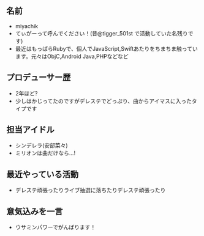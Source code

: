 ## 名前

- miyachik
- てぃがーって呼んでください！(昔@tigger_501st で活動していた名残りです)
- 最近はもっぱらRubyで、個人でJavaScript,Swiftあたりをちまちま触っています。元々はObjC,Android Java,PHPなどなど

## プロデューサー歴

- 2年ほど?
- 少しはかじってたのですがデレステでどっぷり、曲からアイマスに入ったタイプです


## 担当アイドル

- シンデレラ(安部菜々)
- ミリオンは曲だけなら...!

## 最近やっている活動

- デレステ頑張ったりライブ抽選に落ちたりデレステ頑張ったり

## 意気込みを一言

- ウサミンパワーでがんばります！
